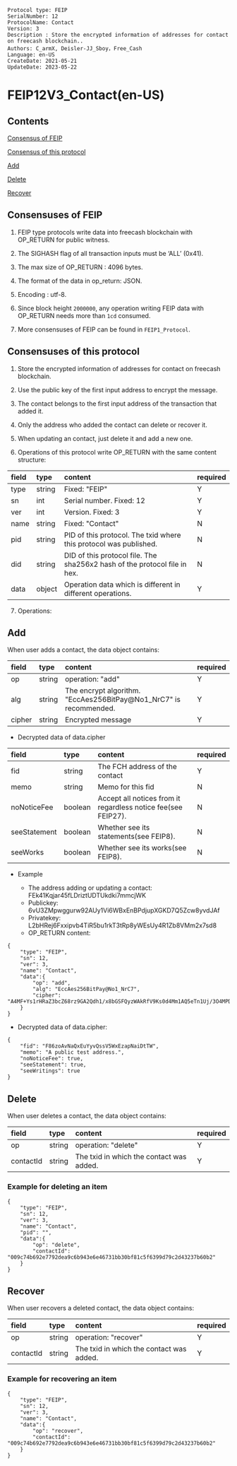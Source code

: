 ```
Protocol type: FEIP
SerialNumber: 12
ProtocolName: Contact
Version: 3
Description : Store the encrypted information of addresses for contact on freecash blockchain..
Authors: C_armX, Deisler-JJ_Sboy，Free_Cash
Language: en-US
CreateDate: 2021-05-21
UpdateDate: 2023-05-22
```

# FEIP12V3_Contact(en-US)

## Contents

[Consensus of FEIP](#general-consensus-of-feip)

[Consensus of this protocol](#consensus-of-this-protocol)

[Add](#add)

[Delete](#delete)

[Recover](#recover)

## Consensuses of FEIP

1. FEIP type protocols write data into freecash blockchain with OP_RETURN for public witness.

2. The SIGHASH flag of all transaction inputs must be ‘ALL’ (0x41).

3. The max size of OP_RETURN : 4096 bytes.

4. The format of the data in op_return: JSON.

5. Encoding : utf-8.

6. Since block height `2000000`, any operation writing FEIP data with OP_RETURN needs more than `1cd` consumed.

7. More consensuses of FEIP can be found in `FEIP1_Protocol`.

## Consensuses of this protocol

1. Store the encrypted information of addresses for contact on freecash blockchain.

2. Use the public key of the first input address to encrypt the message. 

3. The contact belongs to the first input address of the transaction that added it.

4. Only the address who added the contact can delete or recover it.

5. When updating an contact, just delete it and add a new one.

6. Operations of this protocol write OP_RETURN with the same content structure:

|field|type|content|required|
|:----|:----|:----|:----|
|type|string|Fixed: "FEIP"|Y|
|sn|int|Serial number. Fixed: 12|Y|
|ver|int|Version. Fixed: 3|Y|
|name|string|Fixed: "Contact"|N|
|pid|string|PID of this protocol. The txid where this protocol was published.|N|
|did|string|DID of this protocol file. The sha256x2 hash of the protocol file in hex.|N|
|data|object|Operation data which is different in different operations. |Y|

7. Operations:

## Add

When user adds a contact, the data object contains:

|field|type|content|required|
|:----|:----|:----|:----|
|op|string|operation: "add"|Y|
|alg|string|The encrypt algorithm. "EccAes256BitPay@No1_NrC7" is recommended.|Y|
|cipher|string|Encrypted message|Y|

* Decrypted data of data.cipher

| field        |type| content                                                       |required|
|:-------------|:----|:--------------------------------------------------------------|:----|
| fid          |string| The FCH address of the contact                                |Y|
| memo         |string| Memo for this fid                                             |N|
| noNoticeFee  |boolean| Accept all notices from it regardless notice fee(see FEIP27). |N|
| seeStatement |boolean| Whether see its statements(see FEIP8).                        |N|
| seeWorks     |boolean| Whether see its works(see FEIP8).                             |N|

* Example

	- The address adding or updating a contact: FEk41Kqjar45fLDriztUDTUkdki7mmcjWK
	- Publickey: 6vU3ZMpwggurw92AUy1Vi6WBxEnBPdjupXGKD7Q5Zcw8yvdJAf
	- Privatekey: L2bHRej6Fxxipvb4TiR5bu1rkT3tRp8yWEsUy4R1Zb8VMm2x7sd8
	- OP_RETURN content:

```
{
    "type": "FEIP",
    "sn": 12,
    "ver": 3,
    "name": "Contact",
    "data":{
        "op": "add",
        "alg": "EccAes256BitPay@No1_NrC7",
        "cipher": "A4MF+Ys1rHRaZ3bcZ68rz9GA2Qdh1/x8bGSFQyzWAkRfV9Ks0d4Mm1AQ5eTn1Uj/3O4MPD85uJHlBZ9uV5x8YYhU+hb/"
    }
}
```
 
   - Decrypted data of data.cipher:

```
{
    "fid": "F86zoAvNaQxEuYyvQssV5WxEzapNaiDtTW",
    "memo": "A public test address.",
    "noNoticeFee": true,
    "seeStatement": true,
    "seeWritings": true
}
```

## Delete

When user deletes a contact, the data object contains:

|field|type|content|required|
|:----|:----|:----|:----|
|op|string|operation: "delete"|Y|
|contactId|string|The txid in which the contact was added.|Y|


### Example for deleting an item
```
{
    "type": "FEIP",
    "sn": 12,
    "ver": 3,
    "name": "Contact",
    "pid": "",
    "data":{
        "op": "delete",
        "contactId": "009c74b692e7792dea9c6b943e6e46731bb30bf81c5f6399d79c2d43237b60b2"
    }
}
```

## Recover

When user recovers a deleted contact, the data object contains:

|field|type|content|required|
|:----|:----|:----|:----|
|op|string|operation: "recover"|Y|
|contactId|string|The txid in which the contact was added.|Y|

### Example for recovering an item
```
{
    "type": "FEIP",
    "sn": 12,
    "ver": 3,
    "name": "Contact",
    "data":{
        "op": "recover",
        "contactId": "009c74b692e7792dea9c6b943e6e46731bb30bf81c5f6399d79c2d43237b60b2"
    }
}
```

